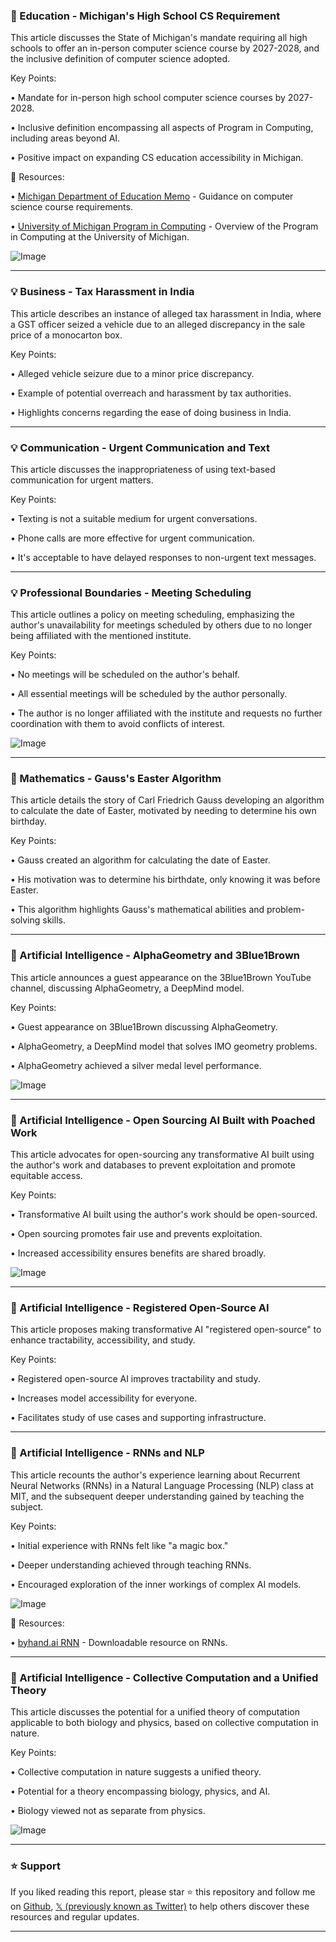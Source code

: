 ### 🤖 Education - Michigan's High School CS Requirement

This article discusses the State of Michigan's mandate requiring all high schools to offer an in-person computer science course by 2027-2028, and the inclusive definition of computer science adopted.

Key Points:

• Mandate for in-person high school computer science courses by 2027-2028.


• Inclusive definition encompassing all aspects of  Program in Computing, including areas beyond AI.


• Positive impact on expanding CS education accessibility in Michigan.


🔗 Resources:

• [Michigan Department of Education Memo](https://michigan.gov/mde/-/media/Project/Websites/mde/Memos/2025/08/25-069-Computer-Science-Course-Requirements-Guidance.pdf) - Guidance on computer science course requirements.

• [University of Michigan Program in Computing](https://lsa.umich.edu/computingfor) - Overview of the Program in Computing at the University of Michigan.

![Image](https://pbs.twimg.com/media/Gy9hlmAWgAAc1-O?format=png&name=small)


---
### 💡 Business - Tax Harassment in India

This article describes an instance of alleged tax harassment in India, where a GST officer seized a vehicle due to an alleged discrepancy in the sale price of a monocarton box.

Key Points:

• Alleged vehicle seizure due to a minor price discrepancy.


• Example of potential overreach and harassment by tax authorities.


• Highlights concerns regarding the ease of doing business in India.



---
### 💡 Communication - Urgent Communication and Text

This article discusses the inappropriateness of using text-based communication for urgent matters.

Key Points:

• Texting is not a suitable medium for urgent conversations.


• Phone calls are more effective for urgent communication.


•  It's acceptable to have delayed responses to non-urgent text messages.



---
### 💡 Professional Boundaries - Meeting Scheduling

This article outlines a policy on meeting scheduling, emphasizing the author's unavailability for meetings scheduled by others due to no longer being affiliated with the mentioned institute.


Key Points:

• No meetings will be scheduled on the author's behalf.


• All essential meetings will be scheduled by the author personally.


• The author is no longer affiliated with the institute and requests no further coordination with them to avoid conflicts of interest.


![Image](https://pbs.twimg.com/media/GxoEV8CawAYsEmI?format=jpg&name=small)


---
### 🤖 Mathematics - Gauss's Easter Algorithm

This article details the story of Carl Friedrich Gauss developing an algorithm to calculate the date of Easter, motivated by needing to determine his own birthday.


Key Points:

• Gauss created an algorithm for calculating the date of Easter.


• His motivation was to determine his birthdate, only knowing it was before Easter.


• This algorithm highlights Gauss's mathematical abilities and problem-solving skills.


---
### 🚀 Artificial Intelligence - AlphaGeometry and 3Blue1Brown

This article announces a guest appearance on the 3Blue1Brown YouTube channel, discussing AlphaGeometry, a DeepMind model.


Key Points:

• Guest appearance on 3Blue1Brown discussing AlphaGeometry.


• AlphaGeometry, a DeepMind model that solves IMO geometry problems.


• AlphaGeometry achieved a silver medal level performance.


![Image](https://pbs.twimg.com/media/Gy0cByPXAAIABob?format=jpg&name=small)

---
### 🤖 Artificial Intelligence - Open Sourcing AI Built with Poached Work

This article advocates for open-sourcing any transformative AI built using the author's work and databases to prevent exploitation and promote equitable access.


Key Points:

•  Transformative AI built using the author's work should be open-sourced.


• Open sourcing promotes fair use and prevents exploitation.


• Increased accessibility ensures benefits are shared broadly.


![Image](https://pbs.twimg.com/media/GoWHtahW8AA0cUM?format=jpg&name=small)

---
### 🤖 Artificial Intelligence - Registered Open-Source AI

This article proposes making transformative AI "registered open-source" to enhance tractability, accessibility, and study.


Key Points:

•  Registered open-source AI improves tractability and study.


•  Increases model accessibility for everyone.


•  Facilitates study of use cases and supporting infrastructure.



---
### 🤖 Artificial Intelligence - RNNs and NLP

This article recounts the author's experience learning about Recurrent Neural Networks (RNNs) in a Natural Language Processing (NLP) class at MIT, and the subsequent deeper understanding gained by teaching the subject.


Key Points:

• Initial experience with RNNs felt like "a magic box."


• Deeper understanding achieved through teaching RNNs.


• Encouraged exploration of the inner workings of complex AI models.


![Image](https://pbs.twimg.com/ext_tw_video_thumb/1957808561666285568/pu/img/9PMTHiPkaL63kkyv.jpg)

🔗 Resources:

• [byhand.ai RNN](https://byhand.ai/rnn) -  Downloadable resource on RNNs.


---
### 🤖 Artificial Intelligence - Collective Computation and a Unified Theory

This article discusses the potential for a unified theory of computation applicable to both biology and physics, based on collective computation in nature.

Key Points:

•  Collective computation in nature suggests a unified theory.


•  Potential for a theory encompassing biology, physics, and AI.


• Biology viewed not as separate from physics.


![Image](https://pbs.twimg.com/media/GtBHWZAbsAA8uhQ?format=jpg&name=small)


---

### ⭐️ Support

If you liked reading this report, please star ⭐️ this repository and follow me on [Github](https://github.com/Drix10), [𝕏 (previously known as Twitter)](https://x.com/DRIX_10_) to help others discover these resources and regular updates.

---